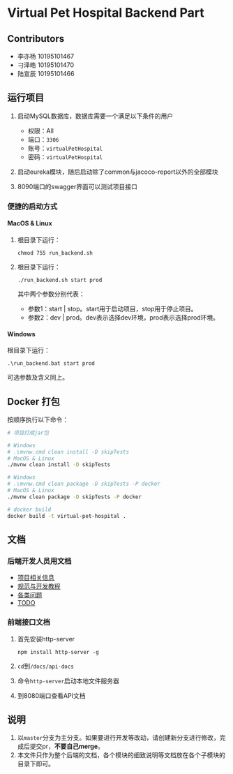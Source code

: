 <!--
 * @Author: pikapikapikaori pikapikapi_kaori@icloud.com
 * @Date: 2023-03-01 22:42:27
 * @LastEditors: pikapikapikaori pikapikapi_kaori@icloud.com
 * @LastEditTime: 2023-04-14 04:51:36
 * @FilePath: /virtualPetHospital-backend/README.md
 * @Description: 项目后端部分简介文件
-->
# Virtual Pet Hospital Backend Part

## Contributors

- 李亦杨 10195101467
- 刁泽皓 10195101470
- 陆宣辰 10195101466

## 运行项目

1. 启动MySQL数据库，数据库需要一个满足以下条件的用户

   - 权限：All
   - 端口：`3306`
   - 账号：`virtualPetHospital`
   - 密码：`virtualPetHospital`

2. 启动eureka模块，随后启动除了common与jacoco-report以外的全部模块
3. 8090端口的swagger界面可以测试项目接口

### 便捷的启动方式

#### MacOS & Linux

1. 根目录下运行：

    ```shell
    chmod 755 run_backend.sh
    ```

2. 根目录下运行：

    ```shell
    ./run_backend.sh start prod
    ```

    其中两个参数分别代表：

    - 参数1：start | stop。start用于启动项目，stop用于停止项目。
    - 参数2：dev | prod。dev表示选择dev环境，prod表示选择prod环境。

#### Windows

根目录下运行：

```batch
.\run_backend.bat start prod
```

可选参数及含义同上。

## Docker 打包

按顺序执行以下命令：

```bash
# 项目打成jar包

# Windows
# .\mvnw.cmd clean install -D skipTests
# MacOS & Linux
./mvnw clean install -D skipTests

# Windows
# .\mvnw.cmd clean package -D skipTests -P docker
# MacOS & Linux
./mvnw clean package -D skipTests -P docker

# docker build
docker build -t virtual-pet-hospital .
```

## 文档

### 后端开发人员用文档

- [项目相关信息](./docs/ProjectInfo.md)
- [规范与开发教程](./docs/StandardInstruction.md)
- [各类问题](./docs/QA.md)
- [TODO](./docs/TODO.md)

### 前端接口文档

1. 首先安装http-server

    ```nodejs
    npm install http-server -g
    ```

2. `cd`到`/docs/api-docs`
3. 命令`http-server`启动本地文件服务器
4. 到8080端口查看API文档

## 说明

1. 以`master`分支为主分支。如果要进行开发等改动，请创建新分支进行修改，完成后提交pr，**不要自己merge**。
2. 本文件只作为整个后端的文档，各个模块的细致说明等文档放在各个子模块的目录下即可。
